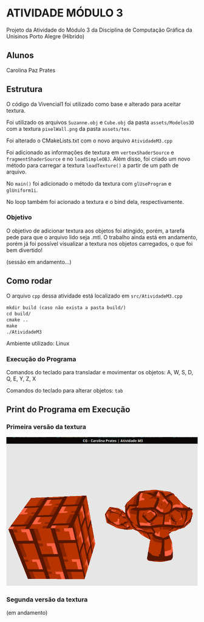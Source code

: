 # ATIVIDADE MÓDULO 3
Projeto da Atividade do Módulo 3 da Disciplina de Computação Gráfica da Unisinos Porto Alegre (Híbrido)

## Alunos 
Carolina Paz Prates

## Estrutura
O código da Vivencial1 foi utilizado como base e alterado para aceitar textura.

Foi utilizado os arquivos `Suzanne.obj` e `Cube.obj` da pasta `assets/Modelos3D` com a textura `pixelWall.png` da pasta `assets/tex`.

Foi alterado o CMakeLists.txt com o novo arquivo `AtividadeM3.cpp`

Foi adicionado as informações de textura em `vertexShaderSource` e `fragmentShaderSource` e no `loadSimpleOBJ`. Além disso, foi criado um novo método para carregar a textura `loadTexture()` a partir de um path de arquivo.

No `main()` foi adicionado o método da textura com `glUseProgram` e `glUniform1i`.

No loop também foi acionado a textura e o bind dela, respectivamente.

### Objetivo

O objetivo de adicionar textura aos objetos foi atingido, porém, a tarefa pede para que o arquivo lido seja .mtl. O trabalho ainda está em andamento, porém já foi possível visualizar a textura nos objetos carregados, o que foi bem divertido!

(sessão em andamento...)

## Como rodar

O arquivo `cpp` dessa atividade está localizado em `src/AtividadeM3.cpp`

```
mkdir build (caso não exista a pasta build/)
cd build/
cmake .. 
make 
./AtividadeM3
```

Ambiente utilizado: Linux

### Execução do Programa

Comandos do teclado para transladar e movimentar os objetos: A, W, S, D, Q, E, Y, Z, X

Comandos do teclado para alterar objetos: `tab`

## Print do Programa em Execução

### Primeira versão da textura

![Texturizado v1](https://github.com/cpprates/ProjetosCG/blob/main/src/AtividadeM3/images/AtividadeM3-v1.png?raw=true)

### Segunda versão da textura

(em andamento)
